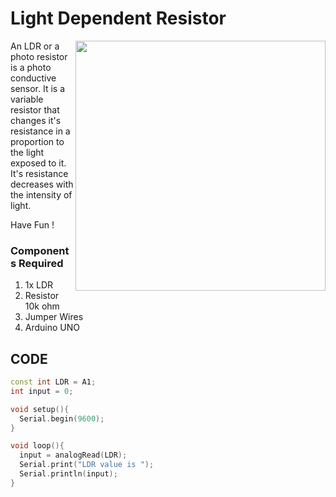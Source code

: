 <h1>Light Dependent Resistor</h1>

<div>
    <img width=400 align=right src="https://github.com/Curovearth/Dive-into-Electronics/blob/main/Basics%20of%20Arduino/10-Photoresistor%20or%20Light%20Dependent%20Resistor/light%20dependent%20resistor.png">
    <p>An LDR or a photo resistor is a photo conductive sensor. It is a variable resistor that changes it's resistance in a proportion to the light exposed to it. It's resistance decreases with the intensity of light.<br>
     
  Have Fun !</p>
    
  <h3>Components Required</h3>
  <ol>
    <li>1x LDR</li>
    <li>Resistor 10k ohm</li>
    <li>Jumper Wires</li>
    <li>Arduino UNO</li>
  </ol>
    
</div>

  
## CODE
```C++
const int LDR = A1;
int input = 0;

void setup(){
  Serial.begin(9600);
}

void loop(){
  input = analogRead(LDR);
  Serial.print("LDR value is ");
  Serial.println(input);
}

```
